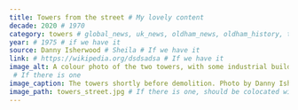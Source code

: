 ```yaml
---
title: Towers from the street # My lovely content
decade: 2020 # 1970
category: towers # global_news, uk_news, oldham_news, oldham_history, towers, surrounding_estate # Always exactly one category
year: # 1975 # if we have it
source: Danny Isherwood # Sheila # If we have it
link: # https://wikipedia.org/dsdsadsa # If we have it
image_alt: A colour photo of the two towers, with some industrial buildings and a road in the foreground. 
 # If there is one
image_caption: The towers shortly before demolition. Photo by Danny Isherwood # If there is one
image_path: towers_street.jpg # If there is one, should be colocated with the index.md file in the folder
---
```

